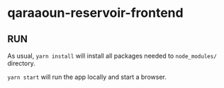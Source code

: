 # qaraaoun-reservoir-frontend


RUN
---

As usual, `yarn install` will install all packages needed to `node_modules/` directory.

`yarn start` will run the app locally and start a browser.
